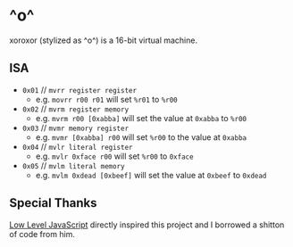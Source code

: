 # ^o^
xoroxor (stylized as ^o^) is a 16-bit virtual machine.

## ISA
- `0x01` // `mvrr register register`
  - e.g. `movrr r00 r01` will set `%r01` to `%r00`
- `0x02` // `mvrm register memory`
  - e.g. `mvrm r00 [0xabba]` will set the value at `0xabba` to `%r00`
- `0x03` // `mvmr memory register`
  - e.g. `mvmr [0xabba] r00` will set `%r00` to the value at `0xabba`
- `0x04` // `mvlr literal register`
  - e.g. `mvlr 0xface r00` will set `%r00` to `0xface`
- `0x05` // `mvlm literal memory`
  - e.g. `mvlm 0xdead [0xbeef]` will set the value at `0xbeef` to `0xdead`

## Special Thanks
[Low Level JavaScript](https://www.youtube.com/c/LowLevelJavaScript) directly inspired this project and I borrowed a shitton of code from him.
